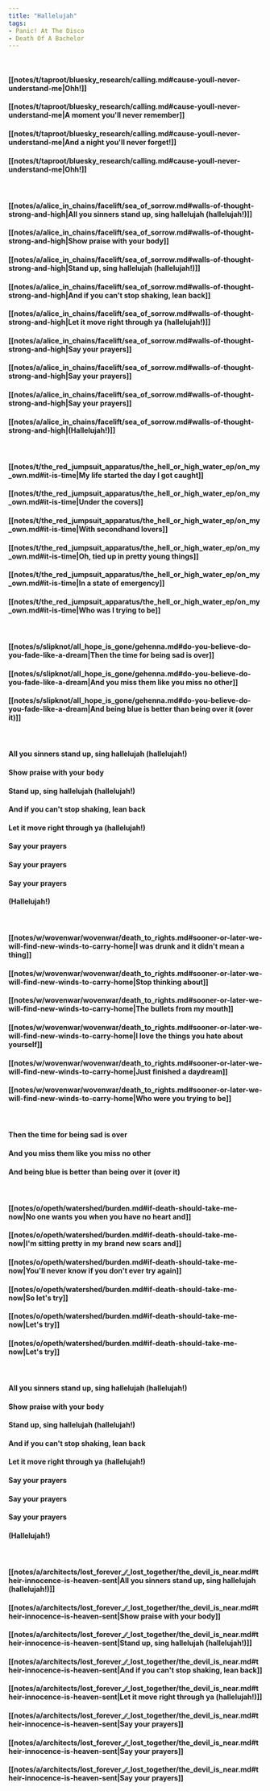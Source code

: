 ```yaml
---
title: "Hallelujah"
tags:
- Panic! At The Disco
- Death Of A Bachelor
---
```

&nbsp;
#### [[notes/t/taproot/bluesky_research/calling.md#cause-youll-never-understand-me|Ohh!]]
#### [[notes/t/taproot/bluesky_research/calling.md#cause-youll-never-understand-me|A moment you'll never remember]]
#### [[notes/t/taproot/bluesky_research/calling.md#cause-youll-never-understand-me|And a night you'll never forget!]]
#### [[notes/t/taproot/bluesky_research/calling.md#cause-youll-never-understand-me|Ohh!]]
&nbsp;
#### [[notes/a/alice_in_chains/facelift/sea_of_sorrow.md#walls-of-thought-strong-and-high|All you sinners stand up, sing hallelujah (hallelujah!)]]
#### [[notes/a/alice_in_chains/facelift/sea_of_sorrow.md#walls-of-thought-strong-and-high|Show praise with your body]]
#### [[notes/a/alice_in_chains/facelift/sea_of_sorrow.md#walls-of-thought-strong-and-high|Stand up, sing hallelujah (hallelujah!)]]
#### [[notes/a/alice_in_chains/facelift/sea_of_sorrow.md#walls-of-thought-strong-and-high|And if you can't stop shaking, lean back]]
#### [[notes/a/alice_in_chains/facelift/sea_of_sorrow.md#walls-of-thought-strong-and-high|Let it move right through ya (hallelujah!)]]
#### [[notes/a/alice_in_chains/facelift/sea_of_sorrow.md#walls-of-thought-strong-and-high|Say your prayers]]
#### [[notes/a/alice_in_chains/facelift/sea_of_sorrow.md#walls-of-thought-strong-and-high|Say your prayers]]
#### [[notes/a/alice_in_chains/facelift/sea_of_sorrow.md#walls-of-thought-strong-and-high|Say your prayers]]
#### [[notes/a/alice_in_chains/facelift/sea_of_sorrow.md#walls-of-thought-strong-and-high|(Hallelujah!)]]
&nbsp;
#### [[notes/t/the_red_jumpsuit_apparatus/the_hell_or_high_water_ep/on_my_own.md#it-is-time|My life started the day I got caught]]
#### [[notes/t/the_red_jumpsuit_apparatus/the_hell_or_high_water_ep/on_my_own.md#it-is-time|Under the covers]]
#### [[notes/t/the_red_jumpsuit_apparatus/the_hell_or_high_water_ep/on_my_own.md#it-is-time|With secondhand lovers]]
#### [[notes/t/the_red_jumpsuit_apparatus/the_hell_or_high_water_ep/on_my_own.md#it-is-time|Oh, tied up in pretty young things]]
#### [[notes/t/the_red_jumpsuit_apparatus/the_hell_or_high_water_ep/on_my_own.md#it-is-time|In a state of emergency]]
#### [[notes/t/the_red_jumpsuit_apparatus/the_hell_or_high_water_ep/on_my_own.md#it-is-time|Who was I trying to be]]
&nbsp;
#### [[notes/s/slipknot/all_hope_is_gone/gehenna.md#do-you-believe-do-you-fade-like-a-dream|Then the time for being sad is over]]
#### [[notes/s/slipknot/all_hope_is_gone/gehenna.md#do-you-believe-do-you-fade-like-a-dream|And you miss them like you miss no other]]
#### [[notes/s/slipknot/all_hope_is_gone/gehenna.md#do-you-believe-do-you-fade-like-a-dream|And being blue is better than being over it (over it)]]
&nbsp;
#### All you sinners stand up, sing hallelujah (hallelujah!)
#### Show praise with your body
#### Stand up, sing hallelujah (hallelujah!)
#### And if you can't stop shaking, lean back
#### Let it move right through ya (hallelujah!)
#### Say your prayers
#### Say your prayers
#### Say your prayers
#### (Hallelujah!)
&nbsp;
#### [[notes/w/wovenwar/wovenwar/death_to_rights.md#sooner-or-later-we-will-find-new-winds-to-carry-home|I was drunk and it didn't mean a thing]]
#### [[notes/w/wovenwar/wovenwar/death_to_rights.md#sooner-or-later-we-will-find-new-winds-to-carry-home|Stop thinking about]]
#### [[notes/w/wovenwar/wovenwar/death_to_rights.md#sooner-or-later-we-will-find-new-winds-to-carry-home|The bullets from my mouth]]
#### [[notes/w/wovenwar/wovenwar/death_to_rights.md#sooner-or-later-we-will-find-new-winds-to-carry-home|I love the things you hate about yourself]]
#### [[notes/w/wovenwar/wovenwar/death_to_rights.md#sooner-or-later-we-will-find-new-winds-to-carry-home|Just finished a daydream]]
#### [[notes/w/wovenwar/wovenwar/death_to_rights.md#sooner-or-later-we-will-find-new-winds-to-carry-home|Who were you trying to be]]
&nbsp;
#### Then the time for being sad is over
#### And you miss them like you miss no other
#### And being blue is better than being over it (over it)
&nbsp;
#### [[notes/o/opeth/watershed/burden.md#if-death-should-take-me-now|No one wants you when you have no heart and]]
#### [[notes/o/opeth/watershed/burden.md#if-death-should-take-me-now|I'm sitting pretty in my brand new scars and]]
#### [[notes/o/opeth/watershed/burden.md#if-death-should-take-me-now|You'll never know if you don't ever try again]]
#### [[notes/o/opeth/watershed/burden.md#if-death-should-take-me-now|So let's try]]
#### [[notes/o/opeth/watershed/burden.md#if-death-should-take-me-now|Let's try]]
#### [[notes/o/opeth/watershed/burden.md#if-death-should-take-me-now|Let's try]]
&nbsp;
#### All you sinners stand up, sing hallelujah (hallelujah!)
#### Show praise with your body
#### Stand up, sing hallelujah (hallelujah!)
#### And if you can't stop shaking, lean back
#### Let it move right through ya (hallelujah!)
#### Say your prayers
#### Say your prayers
#### Say your prayers
#### (Hallelujah!)
&nbsp;
#### [[notes/a/architects/lost_forever_∕∕_lost_together/the_devil_is_near.md#their-innocence-is-heaven-sent|All you sinners stand up, sing hallelujah (hallelujah!)]]
#### [[notes/a/architects/lost_forever_∕∕_lost_together/the_devil_is_near.md#their-innocence-is-heaven-sent|Show praise with your body]]
#### [[notes/a/architects/lost_forever_∕∕_lost_together/the_devil_is_near.md#their-innocence-is-heaven-sent|Stand up, sing hallelujah (hallelujah!)]]
#### [[notes/a/architects/lost_forever_∕∕_lost_together/the_devil_is_near.md#their-innocence-is-heaven-sent|And if you can't stop shaking, lean back]]
#### [[notes/a/architects/lost_forever_∕∕_lost_together/the_devil_is_near.md#their-innocence-is-heaven-sent|Let it move right through ya (hallelujah!)]]
#### [[notes/a/architects/lost_forever_∕∕_lost_together/the_devil_is_near.md#their-innocence-is-heaven-sent|Say your prayers]]
#### [[notes/a/architects/lost_forever_∕∕_lost_together/the_devil_is_near.md#their-innocence-is-heaven-sent|Say your prayers]]
#### [[notes/a/architects/lost_forever_∕∕_lost_together/the_devil_is_near.md#their-innocence-is-heaven-sent|Say your prayers]]
